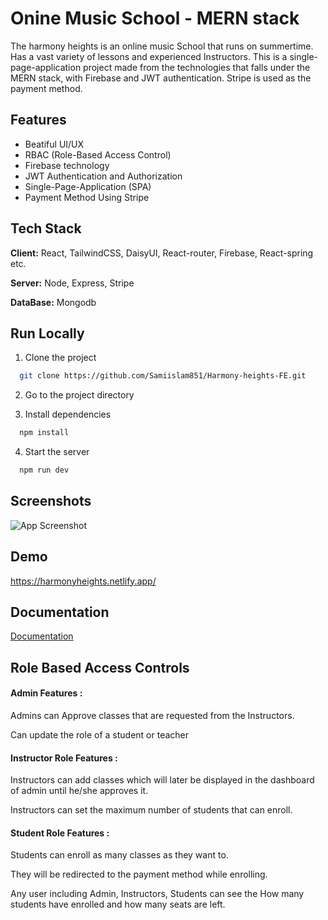 
# Onine Music School - MERN stack

The harmony heights is an online music School that runs on summertime. Has a vast variety of lessons and experienced Instructors.
This is a single-page-application project made from the technologies that falls under the MERN stack, with Firebase and JWT authentication.
Stripe is used as the payment method.


## Features

- Beatiful UI/UX
- RBAC (Role-Based Access Control)
- Firebase technology 
- JWT Authentication and Authorization 
- Single-Page-Application (SPA)
- Payment Method Using Stripe


## Tech Stack

**Client:** React, TailwindCSS, DaisyUI, React-router, Firebase, React-spring etc.  

**Server:** Node, Express, Stripe

**DataBase:** Mongodb


## Run Locally

1. Clone the project

```bash
  git clone https://github.com/Samiislam851/Harmony-heights-FE.git
```

2. Go to the project directory


3. Install dependencies

```bash
  npm install
```

4. Start the server

```bash
  npm run dev
```


## Screenshots

![App Screenshot](https://via.placeholder.com/468x300?text=App+Screenshot+Here)


## Demo

https://harmonyheights.netlify.app/


## Documentation

[Documentation](https://linktodocumentation)


## Role Based Access Controls

#### Admin Features : 
Admins can Approve classes that are requested from the Instructors.

Can update the role of a student or teacher 

#### Instructor Role Features : 
Instructors can add classes which will later be displayed in the dashboard of admin until he/she approves it.

Instructors can set the maximum number of students that can enroll.



#### Student Role Features : 
Students can enroll as many classes as they want to. 

They will be redirected to the payment method while enrolling.

Any user including Admin, Instructors, Students can see the How many students have enrolled and how many seats are left.